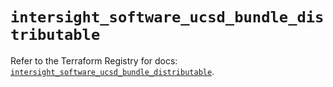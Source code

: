 # `intersight_software_ucsd_bundle_distributable`

Refer to the Terraform Registry for docs: [`intersight_software_ucsd_bundle_distributable`](https://registry.terraform.io/providers/ciscodevnet/intersight/1.0.71/docs/resources/software_ucsd_bundle_distributable).
